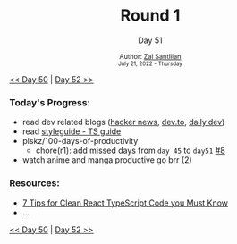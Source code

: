 <div align="center">
    <h1>Round 1</h1>
    <p>Day 51</p>
    <sub>
      Author: <a href="https://github.com/plskz" target="_blank">Zai Santillan</a>
      <br>
      <small>July 21, 2022 - Thursday</small>
    </sub>
  </div>

[<< Day 50](day050.md) | [Day 52 >>](day052.md)

### Today's Progress:

- read dev related blogs ([hacker news](https://news.ycombinator.com), [dev.to](https://dev.to), [daily.dev](https://daily.dev))
- read [styleguide - TS guide](https://google.github.io/styleguide/tsguide.html)
- plskz/100-days-of-productivity
  - chore(r1): add missed days from `day 45` to `day51` [#8](https://github.com/plskz/100-days-of-productivity/pull/8)
- watch anime and manga productive go brr (2)

### Resources:

- [7 Tips for Clean React TypeScript Code you Must Know](https://dev.to/ruppysuppy/7-tips-for-clean-react-typescript-code-you-must-know-2da2)
- ...

[<< Day 50](day050.md) | [Day 52 >>](day052.md)

